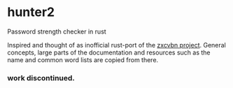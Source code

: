 # hunter2
Password strength checker in rust

Inspired and thought of as inofficial rust-port of the [zxcvbn project](https://github.com/dropbox/zxcvbn).
General concepts, large parts of the documentation and resources such as the name and common word lists are copied from there.

### work discontinued.
